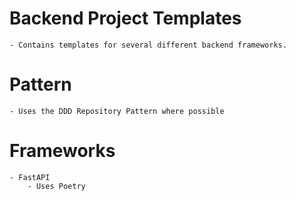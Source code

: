 # Backend Project Templates
    - Contains templates for several different backend frameworks.

# Pattern
    - Uses the DDD Repository Pattern where possible


# Frameworks
    - FastAPI
        - Uses Poetry 